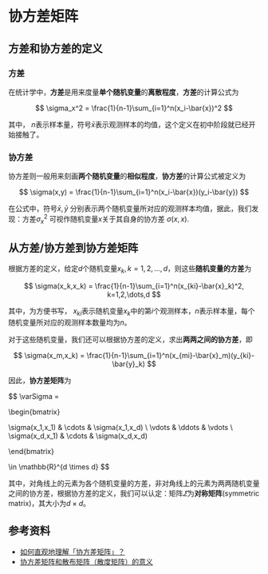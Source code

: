# 协方差矩阵

## 方差和协方差的定义

### 方差

在统计学中，**方差**是用来度量**单个随机变量**的**离散程度**，**方差**的计算公式为

$$
\sigma_x^2 = \frac{1}{n-1}\sum_{i=1}^n(x_i-\bar{x})^2
$$  

其中， $n$表示样本量，符号$\bar{x}$表示观测样本的均值，这个定义在初中阶段就已经开始接触了。

### 协方差

协方差则一般用来刻画**两个随机变量**的**相似程度**，**协方差**的计算公式被定义为

$$
\sigma(x,y) = \frac{1}{n-1}\sum_{i=1}^n(x_i-\bar{x})(y_i-\bar{y})
$$

在公式中，符号$\bar{x},\bar{y}$ 分别表示两个随机变量所对应的观测样本均值，据此，我们发现：方差$\sigma_x^2$ 可视作随机变量$x$关于其自身的协方差 $\sigma(x,x)$.

## 从方差/协方差到协方差矩阵

根据方差的定义，给定$d$个随机变量$x_k, k=1,2,\dots,d$，则这些**随机变量的方差**为

$$
\sigma(x_k,x_k) = \frac{1}{n-1}\sum_{i=1}^n(x_{ki}-\bar{x}_k)^2, k=1,2,\dots,d
$$

其中，为方便书写， $x_{ki}$表示随机变量$x_{k}$中的第$i$个观测样本，$n$表示样本量，每个随机变量所对应的观测样本数量均为$n$。

对于这些随机变量，我们还可以根据协方差的定义，求出**两两之间的协方差**，即

$$
\sigma(x_m,x_k) = \frac{1}{n-1}\sum_{i=1}^n(x_{mi}-\bar{x}_m)(y_{ki}-\bar{y}_k)
$$

因此，**协方差矩阵**为


$$
\varSigma = 

\begin{bmatrix}

\sigma(x_1,x_1) & \cdots & \sigma(x_1,x_d) \\
\vdots & \ddots & \vdots \\
\sigma(x_d,x_1) & \cdots & \sigma(x_d,x_d)

\end{bmatrix}

\in \mathbb{R}^{d \times d}
$$

其中，对角线上的元素为各个随机变量的方差，非对角线上的元素为两两随机变量之间的协方差，根据协方差的定义，我们可以认定：矩阵$\varSigma$为**对称矩阵**(symmetric matrix)，其大小为$d \times d$。

## 参考资料

- [如何直观地理解「协方差矩阵」？](https://zhuanlan.zhihu.com/p/37609917)
- [协方差矩阵和散布矩阵（散度矩阵）的意义](https://blog.csdn.net/guyuealian/article/details/68922981)
